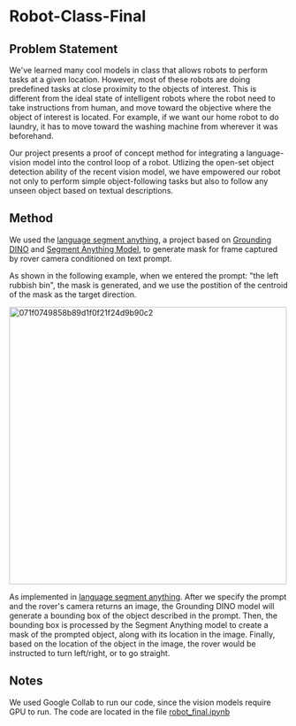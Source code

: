 # Robot-Class-Final

## Problem Statement
We've learned many cool models in class that allows robots to perform tasks at a given location. However, most of these robots are doing predefined tasks at close proximity to the objects of interest. This is different from the ideal state of intelligent robots where the robot need to take instructions from human, and move toward the objective where the object of interest is located. For example, if we want our home robot to do laundry, it has to move toward the washing machine from wherever it was beforehand. 

Our project presents a proof of concept method for integrating a language-vision model into the control loop of a robot. Utlizing the open-set object detection ability of the recent vision model, we have empowered our robot not only to perform simple object-following tasks but also to follow any unseen object based on textual descriptions.

## Method

We used the [language segment anything](https://github.com/luca-medeiros/lang-segment-anything), a project based on [Grounding DINO](https://arxiv.org/abs/2303.05499) and [Segment Anything Model](https://arxiv.org/abs/2304.02643), to generate mask for frame captured by rover camera conditioned on text prompt. 

As shown in the following example, when we entered the prompt: "the left rubbish bin", the mask is generated, and we use the postition of the centroid of the mask as the target direction.

<img width="502" alt="071f0749858b89d1f0f21f24d9b90c2" src="https://github.com/Hyteve/Robot-Class-Final/assets/33574420/9b6ae976-a3f7-475b-9257-adbae36ae74a">

As implemented in [language segment anything](https://github.com/luca-medeiros/lang-segment-anything). After we specify the prompt and the rover's camera returns an image, the Grounding DINO model will generate a bounding box of the object described in the prompt. Then, the bounding box is processed by the Segment Anything model to create a mask of the prompted object, along with its location in the image. Finally, based on the location of the object in the image, the rover would be instructed to turn left/right, or to go straight. 

## Notes

We used Google Collab to run our code, since the vision models require GPU to run. The code are located in the file [robot_final.ipynb](robot_final.ipynb)
